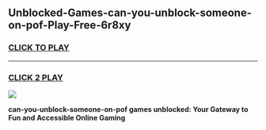 
## Unblocked-Games-can-you-unblock-someone-on-pof-Play-Free-6r8xy
<h3>
<a href="https://premium76.site?title=can-you-unblock-someone-on-pof&ref=21A">CLICK TO PLAY</a></h3>
<hr>

<h3>
<a href="https://premium76.site?title=can-you-unblock-someone-on-pof&ref=21A">CLICK 2 PLAY</a>
  
</h3>

<a href="https://premium76.site?title=can-you-unblock-someone-on-pof&ref=21A"><img src="https://clearcache.store/games.png"></a>


**can-you-unblock-someone-on-pof games unblocked: Your Gateway to Fun and Accessible Online Gaming**
